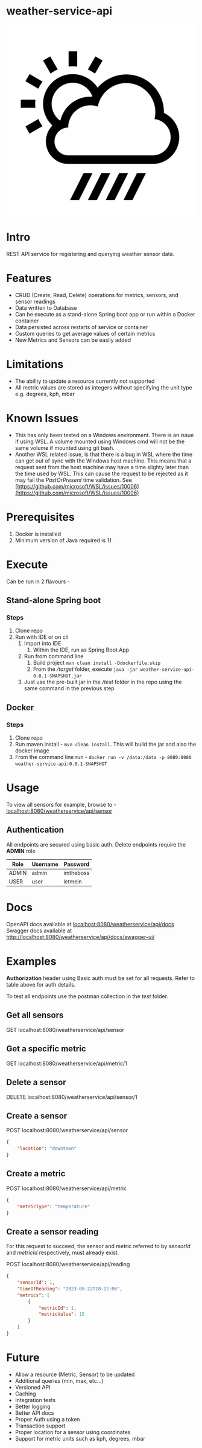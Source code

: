 weather-service-api
========

![](logo.png)

# Intro
REST API service for registering and querying weather sensor data.

# Features

* CRUD (Create, Read, Delete) operations for metrics, sensors, and sensor readings
* Data written to Database
* Can be execute as a stand-alone Spring boot app or run within a Docker container
* Data persisted across restarts of service or container
* Custom queries to get average values of certain metrics
* New Metrics and Sensors can be easily added

# Limitations 

* The ability to update a resource currently not supported
* All metric values are stored as integers without specifying the unit type e.g. degrees, kph, mbar

# Known Issues

* This has only been tested on a Windows environment. There is an issue if using WSL. A volume mounted using Windows cmd will not
  be the same volume if mounted using git bash.
* Another WSL related issue, is that there is a bug in WSL where the time can get out of sync with the Windows host machine. This
  means that a request sent from the host machine may have a time slighty later than the time used by WSL. This can cause the request
  to be rejected as it may fail the *PastOrPresent* time validation. See [https://github.com/microsoft/WSL/issues/10006](https://github.com/microsoft/WSL/issues/10006)

# Prerequisites

1. Docker is installed
2. Minimum version of Java required is 11

# Execute

Can be run in 2 flavours - 
## Stand-alone Spring boot

### Steps

1. Clone repo
2. Run with IDE or on cli
    1. Import into IDE
        1. Within the IDE, run as Spring Boot App
    2. Run from command line
        1. Build project `mvn clean install -Ddockerfile.skip`
        2. From the */target* folder, execute `java -jar weather-service-api-0.0.1-SNAPSHOT.jar`
    3. Just use the pre-built jar in the */test* folder in the repo using the same command in the previous step

## Docker

### Steps

1. Clone repo
2. Run maven install - `mvn clean install`. This will build the jar and also the docker image
3. From the command line run - `docker run -v /data:/data -p 8080:8080 weather-service-api:0.0.1-SNAPSHOT`

# Usage

To view all sensors for example, browse to - 
[localhost:8080/weatherservice/api/sensor](http://localhost:8080/weatherservice/api/sensor)

## Authentication

All endpoints are secured using basic auth. Delete endpoints require the **ADMIN** role

| Role       | Username  | Password      |
| ---------- | --------- | ------------- |
| ADMIN      | admin     | imtheboss     |   
| USER       | user      | letmein       |


# Docs

OpenAPI docs available at [localhost:8080/weatherservice/api/docs](http://localhost:8080/weatherservice/api/docs)  
Swagger docs available at [http://localhost:8080/weatherservice/api/docs/swagger-ui/](http://localhost:8080/weatherservice/api/docs/swagger-ui/) 

# Examples

**Authorization** header using Basic auth must be set for all requests. Refer to table above for auth details.

To test all endpoints use the postman collection in the *test* folder.

## Get all sensors
GET localhost:8080/weatherservice/api/sensor

## Get a specific metric
GET localhost:8080/weatherservice/api/metric/1

## Delete a sensor
DELETE localhost:8080/weatherservice/api/sensor/1

## Create a sensor
POST localhost:8080/weatherservice/api/sensor
```json
{
    "location": "downtown"
}
```

## Create a metric
POST localhost:8080/weatherservice/api/metric
```json
{
    "metricType": "temperature"
}
```

## Create a sensor reading

For this request to succeed, the sensor and metric referred to by *sensorId* and *metricId* respectively, must already exist.

POST localhost:8080/weatherservice/api/reading
```json
{
    "sensorId": 1,
    "timeOfReading": "2023-08-22T18:22:06",
    "metrics": [
        {
            "metricId": 1,
            "metricValue": 15
        }
    ]
}
```

# Future

* Allow a resource (Metric, Sensor) to be updated
* Additional queries (min, max, etc...)
* Versioned API
* Caching
* Integration tests
* Better logging
* Better API docs
* Proper Auth using a token
* Transaction support
* Proper location for a sensor using coordinates
* Support for metric units such as kph, degrees, mbar
